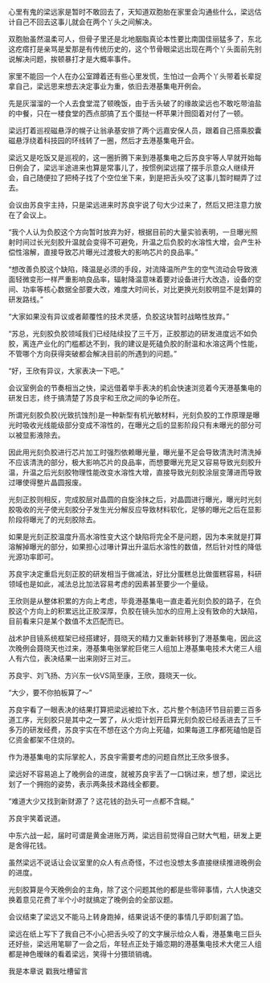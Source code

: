 心里有鬼的梁远家是暂时不敢回去了，天知道双胞胎在家里会沟通些什么，梁远估计自己不回去这事儿就会在两个丫头之间解决。

双胞胎虽然温柔可人，但骨子里还是北地胭脂真论本性要比南国佳丽猛多了，东北这疙瘩打是亲骂是爱那是有传统历史的，这个节骨眼梁远出现在两个丫头面前先别说解决问题，挨顿暴打才是大概率事件。

家里不能回一个人在办公室蹲着还有些心里发慌，生怕过一会两个丫头带着长辈捉拿自己，梁远思来想去决定事业为重，依旧去港基集电开例会。

先是灰溜溜的一个人去食堂混了顿晚饭，由于舌头破了的缘故梁远也不敢吃带油盐的中餐，只在一楼食堂的西点部搞了五个蛋挞一杯苹果汁囫囵着对付了一顿。

梁远打着巡视磁悬浮的幌子让翁承基安排了两个远嘉安保人员，跟着自己搭乘胶囊磁悬浮绕着科技园的环线转了一圈，然后才去港基集电开会。

梁远又是吃饭又是巡视的，这一圈折腾下来到港基集电之后苏良宇等人早就开始每日例会了，梁远半途进来也算是常事儿了，按惯例梁远摆了摆手示意众人继续开会，自己随便拉了把椅子找了个空位坐下来，到是把舌头咬了这事儿暂时糊弄了过去。

会议由苏良宇主持，只是梁远进来时苏良宇说了句大少过来了，然后又把注意力放在了会议上。

“我个人认为负胶这个方向暂时放弃为好，根据目前的大量实验表明，一旦曝光照射时间过长光刻胶升温就会变得不可避免，升温之后负胶的水溶性大增，会产生补偿性溶解，直接导致芯片曝光过渡极大的影响芯片的良品率。”

“想改善负胶这个缺陷，降温是必须的手段，对流降温所产生的空气流动会导致液面轻微变形一样严重影响良品率，辐射降温意味着要对设备进行大改造，设备的空间、功率等核心数据全部要大改，难度大时间长，对比更换光刻胶明显不是划算的研发路线。”

“大家如果没有异议或者颠覆性的技术灵感，负胶这块暂时战略性放弃。”

“苏总，光刻胶负胶领域我们已经陆续投了三千万，正胶那边的研发进度远不如负胶，离连产业化的门槛都达不到，我的建议是死磕负胶的耐温和水溶这两个性能，不管哪个方向获得突破都会解决目前的所遇到的问题。”

“好，王欣有异议，大家表决一下吧。”

会议室例会的节奏相当之快，梁远借着举手表决的机会快速浏览着今天港基集电的研发日志，终于搞清楚了苏良宇和王欣之间的争论所在。

所谓光刻胶负胶(光致抗蚀剂)是一种新型有机光敏材料，光刻负胶的工作原理是曝光时吸收光线能级部分变成不溶性的，在曝光之后的显影阶段只有未曝光的部分可以被显影液除去。

因此用光刻负胶进行芯片加工时强烈依赖曝光量，曝光量不足会导致清洗时清洗掉不应该清洗的部分，极大影响芯片的良品率，而想要曝光充足又容易导致光刻胶升温，升温之后光刻胶物理性能改变水溶性大增，直接导致光刻胶涂层变薄进而导致过嚗使得整片晶圆报废。

光刻正胶则相反，完成胶层对晶圆的自旋涂抹之后，对晶圆进行曝光，曝光时光刻胶吸收的光子使光刻胶分子发生光分解反应导致材料软化，足够的曝光之后在显影阶段将曝光了的光刻胶除去。

如果是光刻正胶温度升高水溶性变大这个缺陷将完全不是问题，因为本来就是打算溶解掉曝光的部分，如果担心过嚗计算出升温后水溶性的数值，然后针对性的降低光源功率即可。

苏良宇决定重启光刻正胶的研发相当于做减法，好比分蛋糕总比做蛋糕容易，科研领域也是如此，减法总比加法容易考虑的因素甚至要少一个量级。

王欣则是从整体积累的方向上考虑，毕竟港基集电一直走着光刻负胶的路子，在负胶这个方向上的积累远比正胶深厚，负胶在镜头加水的应用上没有致命的大缺陷，目前看来只是某个数值不太匹配而已。

战术护目镜系统框架已经搭建好，聂晓天的精力又重新转移到了港基集电，因此这次晚例会聂晓天也过来，港基集电张掌舵巨佬三人组加上港基集电技术大佬三人组人有六位，表决结果一出来刚好三对三。

苏良宇、刘飞扬、方兴东一伙VS简至康，王欣，聂晓天一伙。

“大少，要不你拍板算了～”

苏良宇看了一眼表决的结果打算把梁远被拉下水，芯片整个制造环节目前要三百多道工序，光刻胶只是其中之一罢了，从火炬计划开启算光刻负胶已经丢进去了三千多万的研发经费，苏良宇实在不想在这个方向上死磕，如果每道工序都死磕怕是百亿资金都架不住烧的。

作为港基集电的实际掌舵人，苏良宇需要考虑的问题自然比王欣多很多。

梁远好不容易追上了晚例会的进度，就被苏良宇丢了一口锅过来，想了想，梁远比划了一个拥抱的姿势，表示两条技术路线全都要。

“难道大少又找到新财源了？这花钱的劲头可一点都不含糊。”

苏良宇笑着说道。

中东六战一起，届时可谓是黄金进账万两，梁远目前觉得自己财大气粗，研发上更是舍得花钱。

虽然梁远不说话让会议室里的众人有点奇怪，不过也没想太多直接继续推进晚例会的进度。

光刻胶算是今天晚例会的主角，除了这个问题其他的都是些零碎事情，六人快速交换着意见花费了半个小时就搞定了晚例会的全部议题。

会议结束了梁远又不能马上转身跑掉，结果说话不便的事情几乎即刻漏了馅。

梁远在纸上写下了我自己不小心把舌头咬了的文字展示给众人看，港基集电三巨头还好些，梁远用笔聊了一会之后，年轻点正处于婚恋期的港基集电技术大佬三人组都是神色暧昧的看着梁远，笑得十分猥琐销魂。

我是本章说 戳我吐槽留言